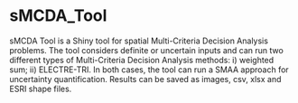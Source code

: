 # sMCDA_Tool
sMCDA Tool is a Shiny tool for spatial Multi-Criteria Decision Analysis problems. The tool considers definite or uncertain inputs and can run two different types of Multi-Criteria Decision Analysis methods: i) weighted sum; ii) ELECTRE-TRI. In both cases, the tool can run a SMAA approach for uncertainty quantification. Results can be saved as images, csv, xlsx and ESRI shape files.